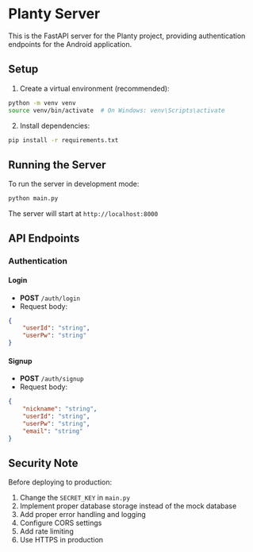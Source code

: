 # Planty Server

This is the FastAPI server for the Planty project, providing authentication endpoints for the Android application.

## Setup

1. Create a virtual environment (recommended):
```bash
python -m venv venv
source venv/bin/activate  # On Windows: venv\Scripts\activate
```

2. Install dependencies:
```bash
pip install -r requirements.txt
```

## Running the Server

To run the server in development mode:
```bash
python main.py
```

The server will start at `http://localhost:8000`

## API Endpoints

### Authentication

#### Login
- **POST** `/auth/login`
- Request body:
```json
{
    "userId": "string",
    "userPw": "string"
}
```

#### Signup
- **POST** `/auth/signup`
- Request body:
```json
{
    "nickname": "string",
    "userId": "string",
    "userPw": "string",
    "email": "string"
}
```

## Security Note

Before deploying to production:
1. Change the `SECRET_KEY` in `main.py`
2. Implement proper database storage instead of the mock database
3. Add proper error handling and logging
4. Configure CORS settings
5. Add rate limiting
6. Use HTTPS in production 
